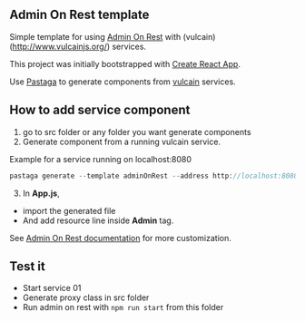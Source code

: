 ## Admin On Rest template

Simple template for using [Admin On Rest](https://marmelab.com/admin-on-rest/) with (vulcain)(http://www.vulcainjs.org/) services.

This project was initially bootstrapped with [Create React App](https://github.com/facebookincubator/create-react-app).

Use [Pastaga](https://github.com/malain/pastaga) to generate components from [vulcain](http://www.vulcainjs.org/) services.

## How to add service component

1. go to src folder or any folder you want generate components
2. Generate component from a running vulcain service.

Example for a service running on localhost:8080

```js
pastaga generate --template adminOnRest --address http://localhost:8080
```

3. In **App.js**,

- import the generated file
- And add resource line inside **Admin** tag.

See [Admin On Rest documentation](https://marmelab.com/admin-on-rest/index.html) for more customization.

## Test it

- Start service 01 
- Generate proxy class in src folder
- Run admin on rest with ```npm run start``` from this folder